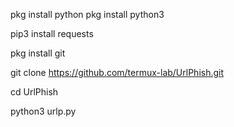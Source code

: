 pkg install python pkg install python3

pip3 install requests

pkg install git

git clone https://github.com/termux-lab/UrlPhish.git

cd UrlPhish

python3 urlp.py
